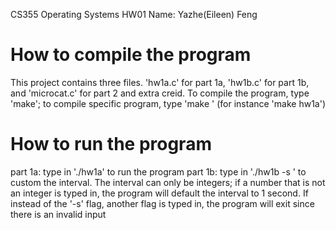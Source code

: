 CS355 Operating Systems HW01
Name: Yazhe(Eileen) Feng

# How to compile the program
  This project contains three files. 'hw1a.c' for part 1a, 'hw1b.c' for part 1b, and 'microcat.c' for part 2 and extra creid.
  To compile the program, type 'make'; to compile specific program, type 'make <executable>' (for instance 'make hw1a')


# How to run the program
  part 1a: type in './hw1a' to run the program
  part 1b: type in './hw1b -s <seconds>' to custom the interval. The interval can only be integers; if a number that is not an integer is typed in, the program will default the interval to 1 second. If instead of the '-s' flag, another flag is typed in, the program will exit since there is an invalid input

